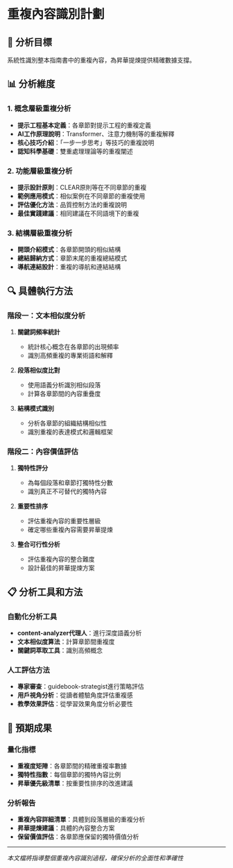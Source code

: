 # 重複內容識別計劃

## 🎯 分析目標

系統性識別整本指南書中的重複內容，為昇華提煉提供精確數據支撐。

## 📊 分析維度

### 1. 概念層級重複分析
- **提示工程基本定義**：各章節對提示工程的重複定義
- **AI工作原理說明**：Transformer、注意力機制等的重複解釋
- **核心技巧介紹**：「一步一步思考」等技巧的重複說明
- **認知科學基礎**：雙重處理理論等的重複闡述

### 2. 功能層級重複分析
- **提示設計原則**：CLEAR原則等在不同章節的重複
- **範例應用模式**：相似案例在不同章節的重複使用
- **評估優化方法**：品質控制方法的重複說明
- **最佳實踐建議**：相同建議在不同語境下的重複

### 3. 結構層級重複分析
- **開頭介紹模式**：各章節開頭的相似結構
- **總結歸納方式**：章節末尾的重複總結模式
- **導航連結設計**：重複的導航和連結結構

## 🔍 具體執行方法

### 階段一：文本相似度分析
1. **關鍵詞頻率統計**
   - 統計核心概念在各章節的出現頻率
   - 識別高頻重複的專業術語和解釋

2. **段落相似度比對**
   - 使用語義分析識別相似段落
   - 計算各章節間的內容重疊度

3. **結構模式識別**
   - 分析各章節的組織結構相似性
   - 識別重複的表達模式和邏輯框架

### 階段二：內容價值評估
1. **獨特性評分**
   - 為每個段落和章節打獨特性分數
   - 識別真正不可替代的獨特內容

2. **重要性排序**
   - 評估重複內容的重要性層級
   - 確定哪些重複內容需要昇華提煉

3. **整合可行性分析**
   - 評估重複內容的整合難度
   - 設計最佳的昇華提煉方案

## 📋 分析工具和方法

### 自動化分析工具
- **content-analyzer代理人**：進行深度語義分析
- **文本相似度算法**：計算章節間重複度
- **關鍵詞萃取工具**：識別高頻概念

### 人工評估方法
- **專家審查**：guidebook-strategist進行策略評估
- **用戶視角分析**：從讀者體驗角度評估重複感
- **教學效果評估**：從學習效果角度分析必要性

## 🎯 預期成果

### 量化指標
- **重複度矩陣**：各章節間的精確重複率數據
- **獨特性指數**：每個章節的獨特內容比例
- **昇華優先級清單**：按重要性排序的改進建議

### 分析報告
- **重複內容詳細清單**：具體到段落層級的重複分析
- **昇華提煉建議**：具體的內容整合方案
- **保留價值評估**：各章節應保留的獨特價值分析

---

*本文檔將指導整個重複內容識別過程，確保分析的全面性和準確性*